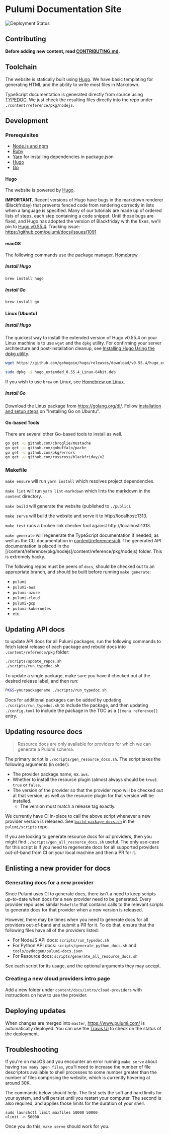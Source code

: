 # Pulumi Documentation Site

![Deployment Status](https://github.com/github/docs/actions/workflows/build-and-deploy.yml/badge.svg?branch=master)

## Contributing

**Before adding new content, read [CONTRIBUTING.md](CONTRIBUTING.md).**

## Toolchain

The website is statically built using [Hugo](https://gohugo.io). We have basic templating
for generating HTML and the ability to write most files in Markdown.

TypeScript documentation is generated directly from source using [TYPEDOC](http://typedoc.org/). We
just check the resulting files directly into the repo under `./content/reference/pkg/nodejs`.

## Development

### Prerequisites

- [Node.js and npm](https://www.npmjs.com/get-npm)
- [Ruby](https://www.ruby-lang.org/en/downloads/)
- [Yarn](https://yarnpkg.com/en/docs/install) for installing dependencies in package.json
- [Hugo](#hugo)
- [Go](https://golang.org/dl/)

#### Hugo

The website is powered by [Hugo](https://gohugo.io).

**IMPORTANT.** Recent versions of Hugo have bugs in the markdown renderer (Blackfriday) that prevents fenced code from rendering correctly in lists when a language is specified. Many of our tutorials are made up of ordered lists of steps, each step containing a code snippet. Until those bugs are fixed, and Hugo has adopted the version of Blackfriday with the fixes, we'll pin to [Hugo v0.55.4](https://github.com/gohugoio/hugo/releases/tag/v0.55.4). Tracking issue: https://github.com/pulumi/docs/issues/1091

#### macOS

The following commands use the package manager, [Homebrew](https://brew.sh/).

##### Install Hugo

```bash
brew install hugo
```

##### Install Go


```bash
brew install go
```

#### Linux (Ubuntu)

##### Install Hugo

The quickest way to install the extended version of Hugo v0.55.4 on your Linux machine is to use `wget` and the `dpkg` utility. For confirming your server architecture and post-installation cleanup, see [Installing Hugo Using the dpkg utility](https://hostadvice.com/how-to/how-to-install-hugo-on-ubuntu-18-04).

```bash
wget https://github.com/gohugoio/hugo/releases/download/v0.55.4/hugo_extended_0.55.4_Linux-64bit.deb
```

```bash
sudo dpkg -i hugo_extended_0.55.4_Linux-64bit.deb
```

If you wish to use `brew` on Linux, see [Homebrew on Linux](https://docs.brew.sh/Homebrew-on-Linux).

##### Install Go

Download the Linux package from https://golang.org/dl/. Follow [installation and setup steps](https://tecadmin.net/install-go-on-ubuntu/) on "Installing Go on Ubuntu".

#### Go-based Tools

There are several other Go-based tools to install as well.

```bash
go get -u github.com/cbroglie/mustache
go get -u github.com/gobuffalo/packr
go get -u github.com/pkg/errors
go get -u github.com/russross/blackfriday/v2
```

### Makefile

`make ensure` will run `yarn install` which resolves project dependencies.

`make lint` will run `yarn lint-markdown` which lints the markdown in the `content` directory.

`make build` will generate the website (published to `./public`).

`make serve` will build the website and serve it to http://localhost:1313.

`make test` runs a broken link checker tool against http://localhost:1313.

`make generate` will regenerate the TypeScript documentation if needed, as well as the CLI documentation in [content/references/cli](content/reference/cli). The generated API documentation is placed in the [/content/reference/pkg/nodejs]/content/reference/pkg/nodejs) folder. This is extremely hacky.

The following repos must be peers of `docs`, should be checked out to an appropriate branch, and should be built before running `make generate`:

- `pulumi`
- `pulumi-aws`
- `pulumi-azure`
- `pulumi-cloud`
- `pulumi-gcp`
- `pulumi-kubernetes`
- etc.

## Updating API docs

to update API docs for all Pulumi packages, run the following commands to fetch latest release of each package and rebuild docs into `.content/reference/pkg` folder:

```bash
./scripts/update_repos.sh
./scripts/run_typedoc.sh
```

To update a single package, make sure you have it checked out at the desired release label, and then run:

```bash
PKGS=yourpackagename ./scripts/run_typedoc.sh
```

Docs for additional packages can be added by updating `./scripts/run_typedoc.sh` to include the package, and then updating `./config.toml` to include the package in the TOC as a `[[menu.reference]]` entry.

## Updating resource docs

> Resource docs are only available for providers for which we can generate a Pulumi schema.

The primary script is `./scripts/gen_resource_docs.sh`. The script takes the following arguments (in order):

* The provider package name, ex. `aws`.
* Whether to install the resource plugin (almost always should be `true`): `true` or `false`.
* The version of the provider so that the provider repo will be checked out at that version, as well as the resource plugin for that version will be installed.
  * The version must match a release tag exactly.

We currently have CI in-place to call the above script whenever a new provider version is released. See [`build-package-docs.sh`](https://github.com/pulumi/scripts/blob/master/ci/build-package-docs.sh#L62) in the `pulumi/scripts` repo.

If you are looking to generate resource docs for _all_ providers, then you might find `./scripts/gen_all_resource_docs.sh` useful. The only use-case for this script is if you need to regenerate docs for all supported providers out-of-band from CI on your local machine and then a PR for it.

## Enlisting a new provider for docs

### Generating docs for a new provider
Since Pulumi uses CI to generate docs, there isn't a need to keep scripts up-to-date when docs for a new provider
 need to be generated. Every provider repo uses similar `Makefile`  that contains calls to the
  relevant scripts to generate docs for that provider when a new version is released.

However, there may be times when you need to generate docs for all providers out-of-band and submit a PR for it. To
 do that, ensure that the following files have all of the providers listed:
* For NodeJS API docs: `scripts/run_typedoc.sh`
* For Python API docs: `scripts/generate_python_docs.sh` and `tools/pydocgen/pulumi-docs.json`
* For Resource docs: `scripts/generate_all_resource_docs.sh`

See each script for its usage, and the optional arguments they may accept.

### Creating a new cloud providers intro page

Add a new folder under `content/docs/intro/cloud-providers` with instructions on how to use the provider.

## Deploying updates

When changes are merged into `master`, https://www.pulumi.com/ is automatically deployed. You can use the [Travis UI](https://travis-ci.com/pulumi/docs) to check on the status of the deployment.


## Troubleshooting

If you're on macOS and you encounter an error running `make serve` about having `too many open files`, you’ll need to increase the number of file descriptors available to shell processes to some number greater than the number of files comprising the website, which is currently hovering at around 30K.

The commands below should help. The first sets the soft and hard limits for your system, and will persist until you restart your computer. The second is also required, and applies those limits for the duration of your shell.

```
sudo launchctl limit maxfiles 50000 50000
ulimit -n 50000
```

Once you do this, `make serve` should work for you.

